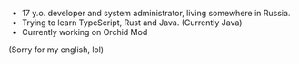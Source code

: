 - 17 y.o. developer and system administrator, living somewhere in Russia.
- Trying to learn TypeScript, Rust and Java. (Currently Java)
- Currently working on Orchid Mod

(Sorry for my english, lol)
